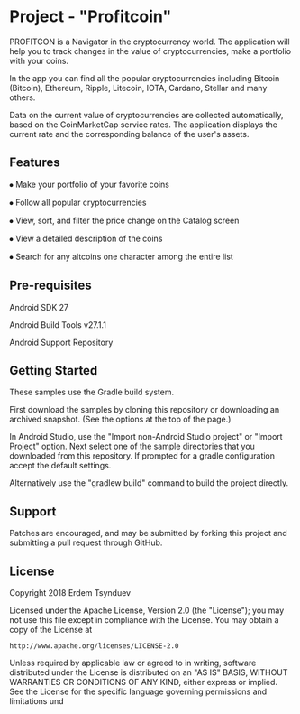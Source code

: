 Project - "Profitcoin"
=========================

PROFITCON is a Navigator in the cryptocurrency world. The application will help you to track changes in the value of cryptocurrencies, make a portfolio with your coins.

In the app you can find all the popular cryptocurrencies including Bitcoin (Bitcoin), Ethereum, Ripple, Litecoin, IOTA, Cardano, Stellar and many others.

Data on the current value of cryptocurrencies are collected automatically, based on the CoinMarketCap service rates. The application displays the current rate and the corresponding balance of the user's assets.

Features
--------------

⦁	Make your portfolio of your favorite coins

⦁	Follow all popular cryptocurrencies

⦁	View, sort, and filter the price change on the Catalog screen

⦁	View a detailed description of the coins

⦁	Search for any altcoins one character among the entire list

Pre-requisites
--------------
Android SDK 27

Android Build Tools v27.1.1

Android Support Repository

Getting Started
---------------

These samples use the Gradle build system.

First download the samples by cloning this repository or downloading an archived
snapshot. (See the options at the top of the page.)

In Android Studio, use the "Import non-Android Studio project" or 
"Import Project" option. Next select one of the sample directories that you downloaded from this
repository.
If prompted for a gradle configuration accept the default settings. 

Alternatively use the "gradlew build" command to build the project directly.

Support
-------
Patches are encouraged, and may be submitted by forking this project and submitting a pull request through GitHub. 

License
-------
Copyright 2018 Erdem Tsynduev

Licensed under the Apache License, Version 2.0 (the "License");
you may not use this file except in compliance with the License.
You may obtain a copy of the License at

    http://www.apache.org/licenses/LICENSE-2.0

Unless required by applicable law or agreed to in writing, software
distributed under the License is distributed on an "AS IS" BASIS,
WITHOUT WARRANTIES OR CONDITIONS OF ANY KIND, either express or implied.
See the License for the specific language governing permissions and
limitations und